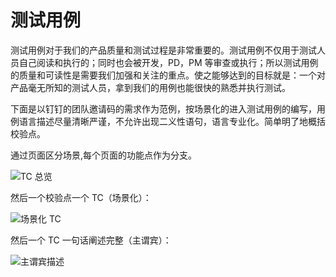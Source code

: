 # 测试用例

测试用例对于我们的产品质量和测试过程是非常重要的。测试用例不仅用于测试人员自己阅读和执行的；同时也会被开发，PD，PM 等审查或执行；所以测试用例的质量和可读性是需要我们加强和关注的重点。使之能够达到的目标就是：一个对产品毫无所知的测试人员，拿到我们的用例也能很快的熟悉并执行测试。

下面是以钉钉的团队邀请码的需求作为范例，按场景化的进入测试用例的编写，用例语言描述尽量清晰严谨，不允许出现二义性语句，语言专业化。简单明了地概括校验点。

通过页面区分场景,每个页面的功能点作为分支。

![TC 总览](https://s2.ax1x.com/2019/11/11/MQ9Mex.png)

然后一个校验点一个 TC（场景化）：

![场景化 TC](https://s2.ax1x.com/2019/11/11/MQ9Wmq.md.png)

然后一个 TC 一句话阐述完整（主谓宾）：

![主谓宾描述](https://s2.ax1x.com/2019/11/11/MQ9H1J.md.png)
